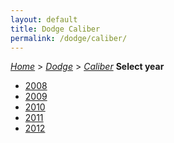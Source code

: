 ```yaml
---
layout: default
title: Dodge Caliber
permalink: /dodge/caliber/
---
```

[*Home*](/) > [*Dodge*](/dodge/) > [*Caliber*](/dodge/caliber/)
**Select year**
- [2008](/dodge/caliber/2008/)
- [2009](/dodge/caliber/2009/)
- [2010](/dodge/caliber/2010/)
- [2011](/dodge/caliber/2011/)
- [2012](/dodge/caliber/2012/)
